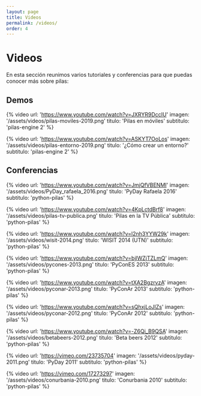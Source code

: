 ```yaml
---
layout: page
title: Videos
permalink: /videos/
order: 4
---
```


# Videos

En esta sección reunimos varios tutoriales y conferencias para que puedas
conocer más sobre pilas:

## Demos

{% video
  url: 'https://www.youtube.com/watch?v=JXRYR9DccIU'
  imagen: '/assets/videos/pilas-moviles-2019.png'
  titulo: 'Pilas en móviles'
  subtitulo: 'pilas-engine 2'
%}

{% video
  url: 'https://www.youtube.com/watch?v=ASKYT7OoLos'
  imagen: '/assets/videos/pilas-entorno-2019.png'
  titulo: '¿Cómo crear un entorno?'
  subtitulo: 'pilas-engine 2'
%}

## Conferencias

{% video
    url: 'https://www.youtube.com/watch?v=JmjQfVBENMI'
    imagen: '/assets/videos/PyDay_rafaela_2016.png'
    titulo: 'PyDay Rafaela 2016'
    subtitulo: 'python-pilas'
  %}

{% video
    url: 'https://www.youtube.com/watch?v=4KpLctdBrf8'
    imagen: '/assets/videos/pilas-tv-publica.png'
    titulo: 'Pilas en la TV Pública'
    subtitulo: 'python-pilas'
  %}

{% video
    url: 'https://www.youtube.com/watch?v=l2nh3YYW29k'
    imagen: '/assets/videos/wisit-2014.png'
    titulo: 'WISIT 2014 (UTN)'
    subtitulo: 'python-pilas'
  %}

{% video
    url: 'https://www.youtube.com/watch?v=bjlWZjTZLmQ'
    imagen: '/assets/videos/pycones-2013.png'
    titulo: 'PyConES 2013'
    subtitulo: 'python-pilas'
  %}

{% video
    url: 'https://www.youtube.com/watch?v=tXA2BgzrvzA'
    imagen: '/assets/videos/pyconar-2013.png'
    titulo: 'PyConAr 2013'
    subtitulo: 'python-pilas'
  %}

{% video
    url: 'https://www.youtube.com/watch?v=sQhxjLoJlZs'
    imagen: '/assets/videos/pyconar-2012.png'
    titulo: 'PyConAr 2012'
    subtitulo: 'python-pilas'
  %}

{% video
    url: 'https://www.youtube.com/watch?v=-Z6Qi_B9QSA'
    imagen: '/assets/videos/betabeers-2012.png'
    titulo: 'Beta beers 2012'
    subtitulo: 'python-pilas'
  %}

{% video
    url: 'https://vimeo.com/23735704'
    imagen: '/assets/videos/pyday-2011.png'
    titulo: 'PyDay 2011'
    subtitulo: 'python-pilas'
  %}

{% video
    url: 'https://vimeo.com/17273297'
    imagen: '/assets/videos/conurbania-2010.png'
    titulo: 'Conurbania 2010'
    subtitulo: 'python-pilas'
  %}

